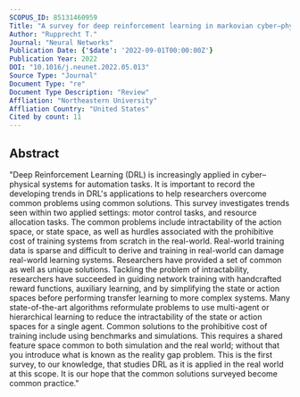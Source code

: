 ```yaml
---
SCOPUS_ID: 85131460959
Title: "A survey for deep reinforcement learning in markovian cyber–physical systems: Common problems and solutions"
Author: "Rupprecht T."
Journal: "Neural Networks"
Publication Date: {'$date': '2022-09-01T00:00:00Z'}
Publication Year: 2022
DOI: "10.1016/j.neunet.2022.05.013"
Source Type: "Journal"
Document Type: "re"
Document Type Description: "Review"
Affliation: "Northeastern University"
Affliation Country: "United States"
Cited by count: 11
---
```


## Abstract
"Deep Reinforcement Learning (DRL) is increasingly applied in cyber–physical systems for automation tasks. It is important to record the developing trends in DRL's applications to help researchers overcome common problems using common solutions. This survey investigates trends seen within two applied settings: motor control tasks, and resource allocation tasks. The common problems include intractability of the action space, or state space, as well as hurdles associated with the prohibitive cost of training systems from scratch in the real-world. Real-world training data is sparse and difficult to derive and training in real-world can damage real-world learning systems. Researchers have provided a set of common as well as unique solutions. Tackling the problem of intractability, researchers have succeeded in guiding network training with handcrafted reward functions, auxiliary learning, and by simplifying the state or action spaces before performing transfer learning to more complex systems. Many state-of-the-art algorithms reformulate problems to use multi-agent or hierarchical learning to reduce the intractability of the state or action spaces for a single agent. Common solutions to the prohibitive cost of training include using benchmarks and simulations. This requires a shared feature space common to both simulation and the real world; without that you introduce what is known as the reality gap problem. This is the first survey, to our knowledge, that studies DRL as it is applied in the real world at this scope. It is our hope that the common solutions surveyed become common practice."
